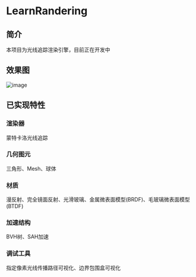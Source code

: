 # LearnRandering

## 简介

本项目为光线追踪渲染引擎，目前正在开发中

## 效果图

![image](https://raw.githubusercontent.com/xiaodoubao22/LearnRendering/main/figure/BTDF.png)

## 已实现特性

### 渲染器

蒙特卡洛光线追踪

### 几何图元

三角形、Mesh、球体

### 材质

漫反射、完全镜面反射、光滑玻璃、金属微表面模型(BRDF)、毛玻璃微表面模型(BTDF)

### 加速结构

BVH树、SAH加速

### 调试工具

指定像素光线传播路径可视化、边界包围盒可视化

